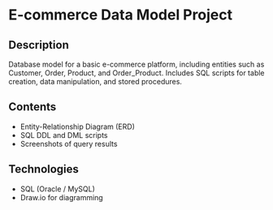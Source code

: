 # E-commerce Data Model Project

## Description
Database model for a basic e-commerce platform, including entities such as Customer, Order, Product, and Order_Product. 
Includes SQL scripts for table creation, data manipulation, and stored procedures.

## Contents
- Entity-Relationship Diagram (ERD)
- SQL DDL and DML scripts
- Screenshots of query results

## Technologies
- SQL (Oracle / MySQL)
- Draw.io for diagramming
